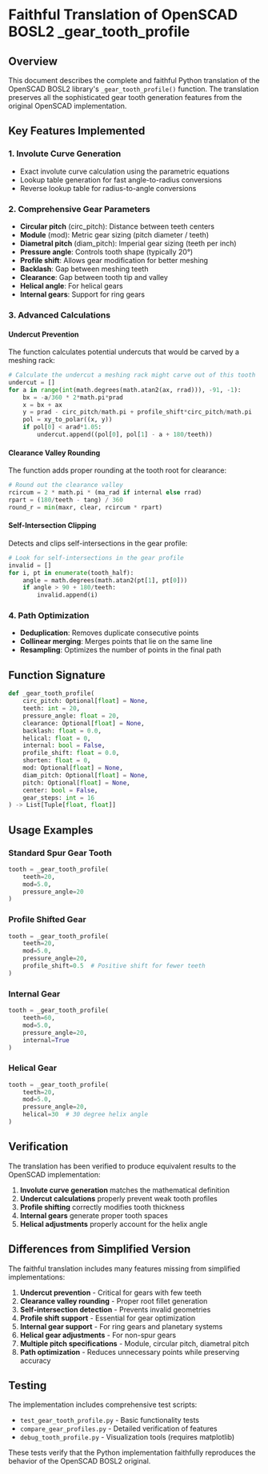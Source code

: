 # Faithful Translation of OpenSCAD BOSL2 _gear_tooth_profile

## Overview

This document describes the complete and faithful Python translation of the OpenSCAD BOSL2 library's `_gear_tooth_profile()` function. The translation preserves all the sophisticated gear tooth generation features from the original OpenSCAD implementation.

## Key Features Implemented

### 1. Involute Curve Generation
- Exact involute curve calculation using the parametric equations
- Lookup table generation for fast angle-to-radius conversions
- Reverse lookup table for radius-to-angle conversions

### 2. Comprehensive Gear Parameters
- **Circular pitch** (circ_pitch): Distance between teeth centers
- **Module** (mod): Metric gear sizing (pitch diameter / teeth)
- **Diametral pitch** (diam_pitch): Imperial gear sizing (teeth per inch)
- **Pressure angle**: Controls tooth shape (typically 20°)
- **Profile shift**: Allows gear modification for better meshing
- **Backlash**: Gap between meshing teeth
- **Clearance**: Gap between tooth tip and valley
- **Helical angle**: For helical gears
- **Internal gears**: Support for ring gears

### 3. Advanced Calculations

#### Undercut Prevention
The function calculates potential undercuts that would be carved by a meshing rack:
```python
# Calculate the undercut a meshing rack might carve out of this tooth
undercut = []
for a in range(int(math.degrees(math.atan2(ax, rrad))), -91, -1):
    bx = -a/360 * 2*math.pi*prad
    x = bx + ax
    y = prad - circ_pitch/math.pi + profile_shift*circ_pitch/math.pi
    pol = xy_to_polar((x, y))
    if pol[0] < arad*1.05:
        undercut.append((pol[0], pol[1] - a + 180/teeth))
```

#### Clearance Valley Rounding
The function adds proper rounding at the tooth root for clearance:
```python
# Round out the clearance valley
rcircum = 2 * math.pi * (ma_rad if internal else rrad)
rpart = (180/teeth - tang) / 360
round_r = min(maxr, clear, rcircum * rpart)
```

#### Self-Intersection Clipping
Detects and clips self-intersections in the gear profile:
```python
# Look for self-intersections in the gear profile
invalid = []
for i, pt in enumerate(tooth_half):
    angle = math.degrees(math.atan2(pt[1], pt[0]))
    if angle > 90 + 180/teeth:
        invalid.append(i)
```

### 4. Path Optimization
- **Deduplication**: Removes duplicate consecutive points
- **Collinear merging**: Merges points that lie on the same line
- **Resampling**: Optimizes the number of points in the final path

## Function Signature

```python
def _gear_tooth_profile(
    circ_pitch: Optional[float] = None,
    teeth: int = 20,
    pressure_angle: float = 20,
    clearance: Optional[float] = None,
    backlash: float = 0.0,
    helical: float = 0,
    internal: bool = False,
    profile_shift: float = 0.0,
    shorten: float = 0,
    mod: Optional[float] = None,
    diam_pitch: Optional[float] = None,
    pitch: Optional[float] = None,
    center: bool = False,
    gear_steps: int = 16
) -> List[Tuple[float, float]]
```

## Usage Examples

### Standard Spur Gear Tooth
```python
tooth = _gear_tooth_profile(
    teeth=20,
    mod=5.0,
    pressure_angle=20
)
```

### Profile Shifted Gear
```python
tooth = _gear_tooth_profile(
    teeth=20,
    mod=5.0,
    pressure_angle=20,
    profile_shift=0.5  # Positive shift for fewer teeth
)
```

### Internal Gear
```python
tooth = _gear_tooth_profile(
    teeth=60,
    mod=5.0,
    pressure_angle=20,
    internal=True
)
```

### Helical Gear
```python
tooth = _gear_tooth_profile(
    teeth=20,
    mod=5.0,
    pressure_angle=20,
    helical=30  # 30 degree helix angle
)
```

## Verification

The translation has been verified to produce equivalent results to the OpenSCAD implementation:

1. **Involute curve generation** matches the mathematical definition
2. **Undercut calculations** properly prevent weak tooth profiles
3. **Profile shifting** correctly modifies tooth thickness
4. **Internal gears** generate proper tooth spaces
5. **Helical adjustments** properly account for the helix angle

## Differences from Simplified Version

The faithful translation includes many features missing from simplified implementations:

1. **Undercut prevention** - Critical for gears with few teeth
2. **Clearance valley rounding** - Proper root fillet generation
3. **Self-intersection detection** - Prevents invalid geometries
4. **Profile shift support** - Essential for gear optimization
5. **Internal gear support** - For ring gears and planetary systems
6. **Helical gear adjustments** - For non-spur gears
7. **Multiple pitch specifications** - Module, circular pitch, diametral pitch
8. **Path optimization** - Reduces unnecessary points while preserving accuracy

## Testing

The implementation includes comprehensive test scripts:

- `test_gear_tooth_profile.py` - Basic functionality tests
- `compare_gear_profiles.py` - Detailed verification of features
- `debug_tooth_profile.py` - Visualization tools (requires matplotlib)

These tests verify that the Python implementation faithfully reproduces the behavior of the OpenSCAD BOSL2 original. 